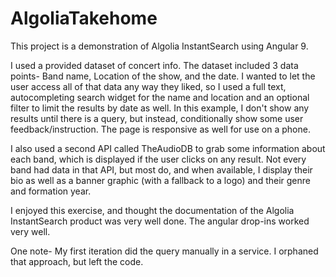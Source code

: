 # AlgoliaTakehome

This project is a demonstration of Algolia InstantSearch using Angular 9.

I used a provided dataset of concert info. The dataset included 3 data points- Band name, Location of the show, and the date. I wanted to let the user access all of that data any way they liked, so I used a full text, autocompleting search widget for the name and location and an optional filter to limit the results by date as well. In this example, I don't show any results until there is a query, but instead, conditionally show some user feedback/instruction. The page is responsive as well for use on a phone.

I also used a second API called TheAudioDB to grab some information about each band, which is displayed if the user clicks on any result. Not every band had data in that API, but most do, and when available, I display their bio as well as a banner graphic (with a fallback to a logo) and their genre and formation year.

I enjoyed this exercise, and thought the documentation of the Algolia InstantSearch product was very well done. The angular drop-ins worked very well.

One note- My first iteration did the query manually in a service. I orphaned that approach, but left the code.
